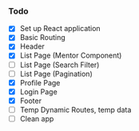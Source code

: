 ### Todo

- [x] Set up React application
- [x] Basic Routing
- [x] Header
- [x] List Page (Mentor Component)
- [ ] List Page (Search Filter)
- [ ] List Page (Pagination)
- [x] Profile Page
- [x] Login Page
- [x] Footer
- [ ] Temp Dynamic Routes, temp data
- [ ] Clean app
